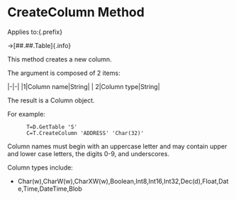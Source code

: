 # CreateColumn Method

Applies to:{.prefix}

→[##.##.Table]{.info}

This method creates a new column.

The argument is composed of 2 items:

|-|-|
|1|Column name|String|
| 2|Column type|String|

The result is a Column object.

For example:

~~~
      T=D.GetTable 'S'
      C=T.CreateColumn 'ADDRESS' 'Char(32)'
~~~

Column names must begin with an uppercase letter and may contain upper and lower case letters, the
digits 0-9, and underscores.

Column types include:

* Char(w),CharW(w),CharXW(w),Boolean,Int8,Int16,Int32,Dec(d),Float,Date,Time,DateTime,Blob

